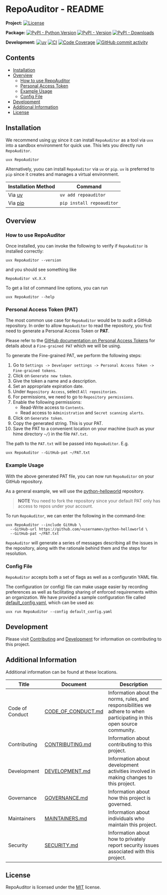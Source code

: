 # RepoAuditor - README

**Project:**
[![License](https://img.shields.io/github/license/gt-sse-center/RepoAuditor?color=dark-green)](https://github.com/gt-sse-center/RepoAuditor/blob/master/LICENSE)

**Package:**
[![PyPI - Python Version](https://img.shields.io/pypi/pyversions/repoauditor?color=dark-green)](https://pypi.org/project/repoauditor/)
[![PyPI - Version](https://img.shields.io/pypi/v/repoauditor?color=dark-green)](https://pypi.org/project/repoauditor/)
[![PyPI - Downloads](https://img.shields.io/pypi/dm/repoauditor)](https://pypistats.org/packages/repoauditor)

**Development:**
[![uv](https://img.shields.io/endpoint?url=https://raw.githubusercontent.com/astral-sh/uv/main/assets/badge/v0.json)](https://github.com/astral-sh/uv)
[![CI](https://github.com/gt-sse-center/RepoAuditor/actions/workflows/CICD.yml/badge.svg)](https://github.com/gt-sse-center/RepoAuditor/actions/workflows/CICD.yml)
[![Code Coverage](https://img.shields.io/endpoint?url=https://gist.githubusercontent.com/davidbrownell/2f9d770d13e3a148424f374f74d41f4b/raw/RepoAuditor_code_coverage.json)](https://github.com/gt-sse-center/RepoAuditor/actions)
[![GitHub commit activity](https://img.shields.io/github/commit-activity/y/gt-sse-center/RepoAuditor?color=dark-green)](https://github.com/gt-sse-center/RepoAuditor/commits/main/)

<!-- Content above this delimiter will be copied to the generated README.md file. DO NOT REMOVE THIS COMMENT, as it will cause regeneration to fail. -->

## Contents

- [Installation](#installation)
- [Overview](#overview)
  - [How to use RepoAuditor](#how-to-use-repoauditor)
  - [Personal Access Token](#personal-access-token-pat)
  - [Example Usage](#example-usage)
  - [Config File](#config-file)
- [Development](#development)
- [Additional Information](#additional-information)
- [License](#license)

## Installation

We recommend using [uv](https://docs.astral.sh/uv/#uv) since it can install `RepoAuditor` as a tool via `uvx` into a sandbox environment for quick use.
This lets you directly run `RepoAuditor`.

```sh
uvx RepoAuditor
```

Alternatively, yuou can install `RepoAuditor` via `uv` or `pip`.
`uv` is preferred to `pip` since it creates and manages a virtual environment.

| Installation Method | Command |
| --- | --- |
| Via [uv](https://github.com/astral-sh/uv) | `uv add repoauditor` |
| Via [pip](https://pip.pypa.io/en/stable/) | `pip install repoauditor` |

## Overview

### How to use RepoAuditor

<!-- Content below this delimiter will be copied to the generated README.md file. DO NOT REMOVE THIS COMMENT, as it will cause regeneration to fail. -->

Once installed, you can invoke the following to verify if `RepoAuditor` is installed correctly:

```shell
uvx RepoAuditor --version
```

and you should see something like

```shell
RepoAuditor vX.X.X
```

To get a list of command line options, you can run

```shell
uvx RepoAuditor --help
```

### Personal Access Token (PAT)

The most common use case for `RepoAuditor` would be to audit a GitHub repository.
In order to allow `RepoAuditor` to read the repository, you first need to generate a Personal Access Token or **PAT**.

Please refer to the [GitHub documentation on Personal Access Tokens](https://docs.github.com/en/authentication/keeping-your-account-and-data-secure/managing-your-personal-access-tokens) for details about a `Fine-grained PAT` which we will be using.

To generate the Fine-grained PAT, we perform the following steps:

1. Go to `Settings -> Developer settings -> Personal Access Token -> Fine-grained tokens`.
2. Click on `Generate new token`.
3. Give the token a name and a description.
4. Set an appropriate expiration date.
5. Under `Repository Access`, select `All repositories`.
6. For permissions, we need to go to `Repository permissions`.
7. Enable the following permissions:
    - Read-Write access to `Contents`.
    - Read access to `Administration` and `Secret scanning alerts`.
8. Click on `Generate token`.
9. Copy the generated string. This is your PAT.
10. Save the PAT to a convenient location on your machine (such as your hime directory `~/`) in the file `PAT.txt`.

The path to the `PAT.txt` will be passed into `RepoAuditor`. E.g.

```shell
uvx RepoAuditor --GitHub-pat ~/PAT.txt
```

### Example Usage

With the above generated PAT file, you can now run `RepoAuditor` on your GitHub repository.

As a general example, we will use the [python-helloworld](https://github.com/dbarnett/python-helloworld) repository.

> **NOTE** You need to fork the repository since your default PAT only has access to repos under your account.

To run `RepoAuditor`, we can enter the following in the command-line:

```shell
uvx RepoAuditor --include GitHub \
  --GitHub-url https://github.com/<username>/python-helloworld \
  --GitHub-pat ~/PAT.txt
```

`RepoAuditor` will generate a series of messages describing all the issues in the repository, along with the rationale behind them and the steps for resolution.

### Config File

`RepoAuditor` accepts both a set of flags as well as a configuratin YAML file.

The configuration (or config) file can make usage easier by recording preferences as well as facilitating sharing of enforced requirements within an organization.
We have provided a sample configuration file called [default_config.yaml](https://github.com/gt-sse-center/RepoAuditor/blob/main/default_config.yaml), which can be used as:

```shell
uvx run RepoAuditor --config default_config.yaml
```

## Development

Please visit [Contributing](https://github.com/gt-sse-center/RepoAuditor/blob/main/CONTRIBUTING.md) and [Development](https://github.com/gt-sse-center/RepoAuditor/blob/main/DEVELOPMENT.md) for information on contributing to this project.

## Additional Information

Additional information can be found at these locations.

| Title | Document | Description |
| --- | --- | --- |
| Code of Conduct | [CODE_OF_CONDUCT.md](https://github.com/gt-sse-center/RepoAuditor/blob/main/CODE_OF_CONDUCT.md) | Information about the norms, rules, and responsibilities we adhere to when participating in this open source community. |
| Contributing | [CONTRIBUTING.md](https://github.com/gt-sse-center/RepoAuditor/blob/main/CONTRIBUTING.md) | Information about contributing to this project. |
| Development | [DEVELOPMENT.md](https://github.com/gt-sse-center/RepoAuditor/blob/main/DEVELOPMENT.md) | Information about development activities involved in making changes to this project. |
| Governance | [GOVERNANCE.md](https://github.com/gt-sse-center/RepoAuditor/blob/main/GOVERNANCE.md) | Information about how this project is governed. |
| Maintainers | [MAINTAINERS.md](https://github.com/gt-sse-center/RepoAuditor/blob/main/MAINTAINERS.md) | Information about individuals who maintain this project. |
| Security | [SECURITY.md](https://github.com/gt-sse-center/RepoAuditor/blob/main/SECURITY.md) | Information about how to privately report security issues associated with this project. |

## License

RepoAuditor is licensed under the <a href="https://choosealicense.com/licenses/MIT/" target="_blank">MIT</a> license.
